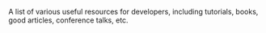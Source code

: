 A list of various useful resources for developers, including tutorials, books, good articles, conference talks, etc.
